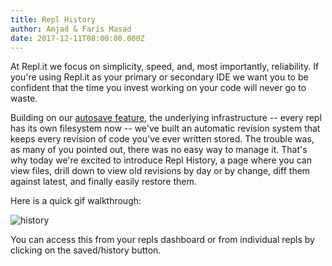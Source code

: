 ```yaml
---
title: Repl History
author: Amjad & Faris Masad
date: 2017-12-11T08:00:00.000Z
---
```


At Repl.it we focus on simplicity, speed, and, most importantly,
reliability. If you're using Repl.it as your primary or secondary IDE we want
you to be confident that the time you invest working on your code will never go
to waste.

Building on our [autosave feature](new_repls), the underlying infrastructure --
every repl has its own filesystem now -- we've built an automatic revision
system that keeps every revision of code you've ever written stored. The trouble
was, as many of you pointed out, there was no easy way to manage it. That's why
today we're excited to introduce Repl History, a page where you can view files,
drill down to view old revisions by day or by change, diff them against latest,
and finally easily restore them.

Here is a quick gif walkthrough:

![history](/public/images/blog/history.gif?123)

You can access this from your repls dashboard or from individual repls by
clicking on the saved/history button.
